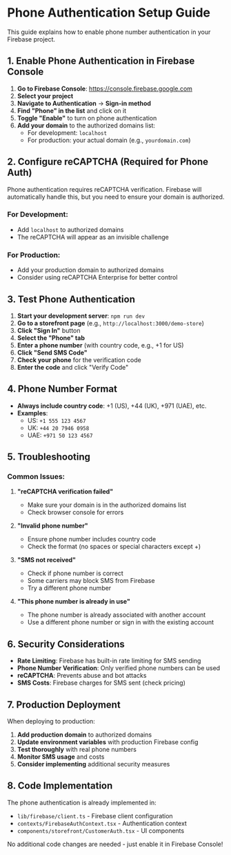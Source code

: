 # Phone Authentication Setup Guide

This guide explains how to enable phone number authentication in your Firebase project.

## 1. Enable Phone Authentication in Firebase Console

1. **Go to Firebase Console**: https://console.firebase.google.com
2. **Select your project**
3. **Navigate to Authentication** → **Sign-in method**
4. **Find "Phone" in the list** and click on it
5. **Toggle "Enable"** to turn on phone authentication
6. **Add your domain** to the authorized domains list:
   - For development: `localhost`
   - For production: your actual domain (e.g., `yourdomain.com`)

## 2. Configure reCAPTCHA (Required for Phone Auth)

Phone authentication requires reCAPTCHA verification. Firebase will automatically handle this, but you need to ensure your domain is authorized.

### For Development:
- Add `localhost` to authorized domains
- The reCAPTCHA will appear as an invisible challenge

### For Production:
- Add your production domain to authorized domains
- Consider using reCAPTCHA Enterprise for better control

## 3. Test Phone Authentication

1. **Start your development server**: `npm run dev`
2. **Go to a storefront page** (e.g., `http://localhost:3000/demo-store`)
3. **Click "Sign In"** button
4. **Select the "Phone" tab**
5. **Enter a phone number** (with country code, e.g., +1 for US)
6. **Click "Send SMS Code"**
7. **Check your phone** for the verification code
8. **Enter the code** and click "Verify Code"

## 4. Phone Number Format

- **Always include country code**: +1 (US), +44 (UK), +971 (UAE), etc.
- **Examples**:
  - US: `+1 555 123 4567`
  - UK: `+44 20 7946 0958`
  - UAE: `+971 50 123 4567`

## 5. Troubleshooting

### Common Issues:

1. **"reCAPTCHA verification failed"**
   - Make sure your domain is in the authorized domains list
   - Check browser console for errors

2. **"Invalid phone number"**
   - Ensure phone number includes country code
   - Check the format (no spaces or special characters except +)

3. **"SMS not received"**
   - Check if phone number is correct
   - Some carriers may block SMS from Firebase
   - Try a different phone number

4. **"This phone number is already in use"**
   - The phone number is already associated with another account
   - Use a different phone number or sign in with the existing account

## 6. Security Considerations

- **Rate Limiting**: Firebase has built-in rate limiting for SMS sending
- **Phone Number Verification**: Only verified phone numbers can be used
- **reCAPTCHA**: Prevents abuse and bot attacks
- **SMS Costs**: Firebase charges for SMS sent (check pricing)

## 7. Production Deployment

When deploying to production:

1. **Add production domain** to authorized domains
2. **Update environment variables** with production Firebase config
3. **Test thoroughly** with real phone numbers
4. **Monitor SMS usage** and costs
5. **Consider implementing** additional security measures

## 8. Code Implementation

The phone authentication is already implemented in:
- `lib/firebase/client.ts` - Firebase client configuration
- `contexts/FirebaseAuthContext.tsx` - Authentication context
- `components/storefront/CustomerAuth.tsx` - UI components

No additional code changes are needed - just enable it in Firebase Console!

